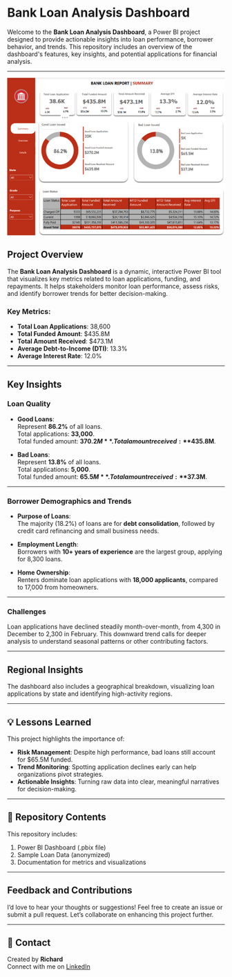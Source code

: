 # Bank Loan Analysis Dashboard

Welcome to the **Bank Loan Analysis Dashboard**, a Power BI project designed to provide actionable insights into loan performance, borrower behavior, and trends. This repository includes an overview of the dashboard's features, key insights, and potential applications for financial analysis.

---
![Dashboard 1](https://github.com/Richard-Nwachukwu/Bank-Loan-Analysis-Power-BI/blob/75125aff9974c8cfdfec019362f2f7def76f4dfa/D1.png)

## Project Overview

The **Bank Loan Analysis Dashboard** is a dynamic, interactive Power BI tool that visualizes key metrics related to loan applications, funding, and repayments. It helps stakeholders monitor loan performance, assess risks, and identify borrower trends for better decision-making.

### Key Metrics:
- **Total Loan Applications**: 38,600  
- **Total Funded Amount**: $435.8M  
- **Total Amount Received**: $473.1M  
- **Average Debt-to-Income (DTI)**: 13.3%  
- **Average Interest Rate**: 12.0%  

---

## Key Insights

### **Loan Quality**  
- **Good Loans**:  
Represent **86.2%** of all loans.  
Total applications: **33,000**.  
Total funded amount: **$370.2M**.  
Total amount received: **$435.8M**.  

- **Bad Loans**:  
Represent **13.8%** of all loans.  
Total applications: **5,000**.  
Total funded amount: **$65.5M**.  
Total amount received: **$37.3M**.  

---

### **Borrower Demographics and Trends**  
- **Purpose of Loans**:  
The majority (18.2%) of loans are for **debt consolidation**, followed by credit card refinancing and small business needs.  

- **Employment Length**:  
Borrowers with **10+ years of experience** are the largest group, applying for 8,300 loans.  

- **Home Ownership**:  
Renters dominate loan applications with **18,000 applicants**, compared to 17,000 from homeowners.  

---

### Challenges  
Loan applications have declined steadily month-over-month, from 4,300 in December to 2,300 in February. This downward trend calls for deeper analysis to understand seasonal patterns or other contributing factors.

---

## Regional Insights  
The dashboard also includes a geographical breakdown, visualizing loan applications by state and identifying high-activity regions.

---

## 💡 Lessons Learned  
This project highlights the importance of:
- **Risk Management**: Despite high performance, bad loans still account for $65.5M funded.  
- **Trend Monitoring**: Spotting application declines early can help organizations pivot strategies.  
- **Actionable Insights**: Turning raw data into clear, meaningful narratives for decision-making.  

---

## 📂 Repository Contents  
This repository includes:  
1. Power BI Dashboard (.pbix file)  
2. Sample Loan Data (anonymized)  
3. Documentation for metrics and visualizations  

---

## Feedback and Contributions  
I’d love to hear your thoughts or suggestions! Feel free to create an issue or submit a pull request. Let’s collaborate on enhancing this project further.

---

## 🔗 Contact  
Created by **Richard**  
Connect with me on [LinkedIn](https://linkedin.com)  
